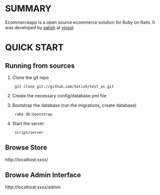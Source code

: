 SUMMARY
=======

Ecommerceapp is a open source ecommerce solution for Ruby on Rails.
It was developed by [satish](http://satishchauhan.com) at [vinsol](http://vinsol.com)

QUICK START
===========

Running from sources
---------------------------------------------------

1. Clone the git repo

        git clone git://github.com/Satish/test_ec.git

2. Create the necessary config/database.yml file
        
3. Bootstrap the database (run the migrations, create database)

        rake db:bootstrap

5. Start the server

        script/server

Browse Store
------------

http://localhost:xxxx/

Browse Admin Interface
----------------------

http://localhost:xxxx/admin
